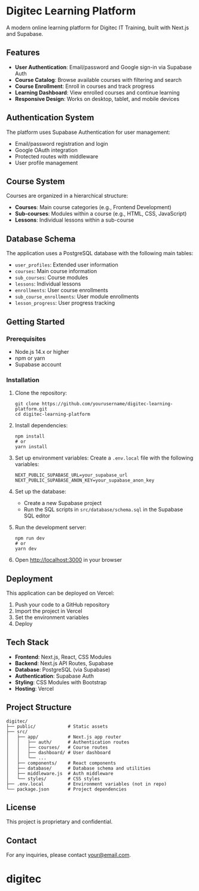 # Digitec Learning Platform

A modern online learning platform for Digitec IT Training, built with Next.js and Supabase.

## Features

- **User Authentication**: Email/password and Google sign-in via Supabase Auth
- **Course Catalog**: Browse available courses with filtering and search
- **Course Enrollment**: Enroll in courses and track progress
- **Learning Dashboard**: View enrolled courses and continue learning
- **Responsive Design**: Works on desktop, tablet, and mobile devices

## Authentication System

The platform uses Supabase Authentication for user management:

- Email/password registration and login
- Google OAuth integration
- Protected routes with middleware
- User profile management

## Course System

Courses are organized in a hierarchical structure:

- **Courses**: Main course categories (e.g., Frontend Development)
- **Sub-courses**: Modules within a course (e.g., HTML, CSS, JavaScript)
- **Lessons**: Individual lessons within a sub-course

## Database Schema

The application uses a PostgreSQL database with the following main tables:

- `user_profiles`: Extended user information
- `courses`: Main course information
- `sub_courses`: Course modules
- `lessons`: Individual lessons
- `enrollments`: User course enrollments
- `sub_course_enrollments`: User module enrollments
- `lesson_progress`: User progress tracking

## Getting Started

### Prerequisites

- Node.js 14.x or higher
- npm or yarn
- Supabase account

### Installation

1. Clone the repository:
   ```
   git clone https://github.com/yourusername/digitec-learning-platform.git
   cd digitec-learning-platform
   ```

2. Install dependencies:
   ```
   npm install
   # or
   yarn install
   ```

3. Set up environment variables:
   Create a `.env.local` file with the following variables:
   ```
   NEXT_PUBLIC_SUPABASE_URL=your_supabase_url
   NEXT_PUBLIC_SUPABASE_ANON_KEY=your_supabase_anon_key
   ```

4. Set up the database:
   - Create a new Supabase project
   - Run the SQL scripts in `src/database/schema.sql` in the Supabase SQL editor

5. Run the development server:
   ```
   npm run dev
   # or
   yarn dev
   ```

6. Open [http://localhost:3000](http://localhost:3000) in your browser

## Deployment

This application can be deployed on Vercel:

1. Push your code to a GitHub repository
2. Import the project in Vercel
3. Set the environment variables
4. Deploy

## Tech Stack

- **Frontend**: Next.js, React, CSS Modules
- **Backend**: Next.js API Routes, Supabase
- **Database**: PostgreSQL (via Supabase)
- **Authentication**: Supabase Auth
- **Styling**: CSS Modules with Bootstrap
- **Hosting**: Vercel

## Project Structure

```
digitec/
├── public/            # Static assets
├── src/
│   ├── app/           # Next.js app router
│   │   ├── auth/      # Authentication routes
│   │   ├── courses/   # Course routes
│   │   ├── dashboard/ # User dashboard
│   │   └── ...
│   ├── components/    # React components
│   ├── database/      # Database schema and utilities
│   ├── middleware.js  # Auth middleware
│   └── styles/        # CSS styles
├── .env.local         # Environment variables (not in repo)
└── package.json       # Project dependencies
```

## License

This project is proprietary and confidential.

## Contact

For any inquiries, please contact [your@email.com](mailto:your@email.com).
# digitec
